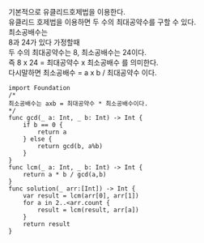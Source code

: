 기본적으로 유클리드호제법을 이용한다.   
유클리드 호제법을 이용하면 두 수의 최대공약수를 구할 수 있다.   
최소공배수는   
8과 24가 있다 가정할때   
두 수의 최대공약수는 8, 최소공배수는 24이다.   
즉 8 x 24 = 최대공약수 x 최소공배수 를 의미한다.   
다시말하면 최소공배수 = a x b / 최대공약수 이다.   
```
import Foundation
/*
최소공배수는 axb = 최대공약수 * 최소공배수이다.
*/
func gcd(_ a: Int, _ b: Int) -> Int {
    if b == 0 {
        return a
    } else {
        return gcd(b, a%b)
    }
}
func lcm(_ a: Int, _ b: Int) -> Int {
    return a * b / gcd(a,b)
}
func solution(_ arr:[Int]) -> Int {
    var result = lcm(arr[0], arr[1])
    for a in 2..<arr.count {
        result = lcm(result, arr[a])
    }
    return result
}
```
